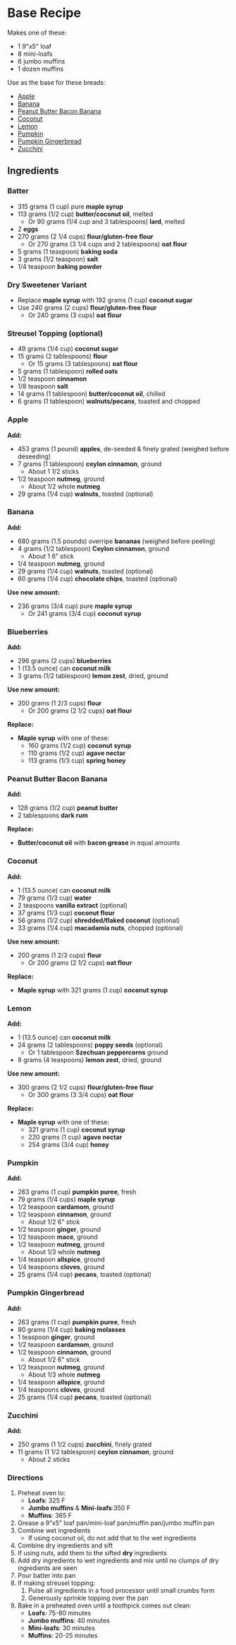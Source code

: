 # Base Recipe

Makes one of these:

- 1 9"x5" loaf
- 8 mini-loafs
- 6 jumbo muffins
- 1 dozen muffins

Use as the base for these breads:

- [Apple](#apple)
- [Banana](#banana)
- [Peanut Butter Bacon Banana](#peanut-butter-bacon-banana)
- [Coconut](#coconut)
- [Lemon](#lemon)
- [Pumpkin](#pumpkin)
- [Pumpkin Gingerbread](#pumpkin-gingerbread)
- [Zucchini](#zucchini)

## Ingredients

### Batter

- 315 grams (1 cup) pure **maple syrup**
- 113 grams (1/2 cup) **butter/coconut oil**, melted
    - Or 90 grams (1/4 cup and 3 tablespoons) **lard**, melted
- 2 **eggs**
- 270 grams (2 1/4 cups) **flour/gluten-free flour**
    - Or 270 grams (3 1/4 cups and 2 tablespoons) **oat flour**
- 5 grams (1 teaspoon) **baking soda**
- 3 grams (1/2 teaspoon) **salt**
- 1/4 teaspoon **baking powder**

### Dry Sweetener Variant

- Replace **maple syrup** with 192 grams (1 cup) **coconut sugar**
- Use 240 grams (2 cups) **flour/gluten-free flour**
    - Or 240 grams (3 cups) **oat flour**

### Streusel Topping (optional)

- 49 grams (1/4 cup) **coconut sugar**
- 15 grams (2 tablespoons) **flour**
    - Or 15 grams (3 tablespoons) **oat flour**
- 5 grams (1 tablespoon) **rolled oats**
- 1/2 teaspoon **cinnamon**
- 1/8 teaspoon **salt**
- 14 grams (1 tablespoon) **butter/coconut oil**, chilled
- 6 grams (1 tablespoon) **walnuts/pecans**, toasted and chopped

### Apple

**Add:**

- 453 grams (1 pound) **apples**, de-seeded & finely grated (weighed before deseeding)
- 7 grams (1 tablespoon) **ceylon cinnamon**, ground
    - About 1 1/2 sticks
- 1/2 teaspoon **nutmeg**, ground
    - About 1/2 whole **nutmeg**
- 29 grams (1/4 cup) **walnuts**, toasted (optional)

### Banana

**Add:**

- 680 grams (1.5 pounds) overripe **bananas** (weighed before peeling)
- 4 grams (1/2 tablespoon) **Ceylon cinnamon**, ground
    - About 1 6" stick
- 1/4 teaspoon **nutmeg**, ground
- 29 grams (1/4 cup) **walnuts**, toasted (optional)
- 60 grams (1/4 cup) **chocolate chips**, toasted (optional)

**Use new amount:**

- 236 grams (3/4 cup) pure **maple syrup**
    - Or 241 grams (3/4 cup) **coconut syrup**

### Blueberries

**Add:**

- 296 grams (2 cups) **blueberries**
- 1 (13.5 ounce) can **coconut milk**
- 3 grams (1/2 tablespoon) **lemon zest**, dried, ground

**Use new amount:**

- 200 grams (1 2/3 cups) **flour**
    - Or 200 grams (2 1/2 cups) **oat flour**

**Replace:**

- **Maple syrup** with one of these:
    - 160 grams (1/2 cup) **coconut syrup**
    - 110 grams (1/2 cup) **agave nectar**
    - 113 grams (1/3 cup) **spring honey**

### Peanut Butter Bacon Banana

**Add:**

- 128 grams (1/2 cup) **peanut butter**
- 2 tablespoons **dark rum**

**Replace:**

- **Butter/coconut oil** with **bacon grease** in equal amounts

### Coconut

**Add:**

- 1 (13.5 ounce) can **coconut milk**
- 79 grams (1/3 cup) **water**
- 2 teaspoons **vanilla extract** (optional)
- 37 grams (1/3 cup) **coconut flour**
- 56 grams (1/2 cup) **shredded/flaked coconut** (optional)
- 33 grams (1/4 cup) **macadamia nuts**, chopped (optional)

**Use new amount:**

- 200 grams (1 2/3 cups) **flour**
    - Or 200 grams (2 1/2 cups) **oat flour**

**Replace:**

- **Maple syrup** with 321 grams (1 cup) **coconut syrup**

### Lemon

**Add:**

- 1 (13.5 ounce) can **coconut milk**
- 24 grams (2 tablespoons) **poppy seeds** (optional)
    - Or 1 tablespoon **Szechuan peppercorns** ground
- 8 grams (4 teaspoons) **lemon zest**, dried, ground

**Use new amount:**

- 300 grams (2 1/2 cups) **flour/gluten-free flour**
    - Or 300 grams (3 3/4 cups) **oat flour**

**Replace:**

- **Maple syrup** with one of these:
    - 321 grams (1 cup) **coconut syrup**
    - 220 grams (1 cup) **agave nectar**
    - 254 grams (3/4 cup) **honey**

### Pumpkin

**Add:**

- 263 grams (1 cup) **pumpkin puree**, fresh
- 79 grams (1/4 cups) **maple syrup**
- 1/2 teaspoon **cardamom**, ground
- 1/2 teaspoon **cinnamon**, ground
    - About 1/2 6" stick
- 1/2 teaspoon **ginger**, ground
- 1/2 teaspoon **mace**, ground
- 1/2 teaspoon **nutmeg**, ground
    - About 1/3 whole **nutmeg**
- 1/4 teaspoon **allspice**, ground
- 1/4 teaspoons **cloves**, ground
- 25 grams (1/4 cup) **pecans**, toasted (optional)

### Pumpkin Gingerbread

**Add:**

- 263 grams (1 cup) **pumpkin puree**, fresh
- 80 grams (1/4 cup) **baking molasses**
- 1 teaspoon **ginger**, ground
- 1/2 teaspoon **cardamom**, ground
- 1/2 teaspoon **cinnamon**, ground
    - About 1/2 6" stick
- 1/2 teaspoon **nutmeg**, ground
    - About 1/3 whole **nutmeg**
- 1/4 teaspoon **allspice**, ground
- 1/4 teaspoons **cloves**, ground
- 25 grams (1/4 cup) **pecans**, toasted (optional)

### Zucchini

**Add:**

- 250 grams (1 1/2 cups) **zucchini**, finely grated
- 11 grams (1 1/2 tablespoon) **ceylon cinnamon**, ground
    - About 2 sticks

### Directions

1. Preheat oven to:
    - **Loafs**: 325 F
    - **Jumbo muffins** & **Mini-loafs**:350 F
    - **Muffins**: 365 F
1. Grease a 9”x5” loaf pan/mini-loaf pan/muffin pan/jumbo muffin pan
1. Combine wet ingredients
    - If using coconut oil, do not add that to the wet ingredients
1. Combine dry ingredients and sift
1. If using nuts, add them to the sifted **dry** ingredients
1. Add dry ingredients to wet ingredients and mix until no clumps of dry ingredients are seen
1. Pour batter into pan
1. If making streusel topping:
    1. Pulse all ingredients in a food processor until small crumbs form
    1. Generously sprinkle topping over the pan
1. Bake in a preheated oven until a toothpick comes out clean:
    - **Loafs**: 75-80 minutes
    - **Jumbo muffins**: 40 minutes
    - **Mini-loafs**: 30 minutes
    - **Muffins**: 20-25 minutes
